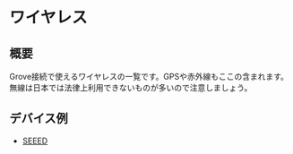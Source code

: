 # ワイヤレス

## 概要

Grove接続で使えるワイヤレスの一覧です。GPSや赤外線もここの含まれます。無線は日本では法律上利用できないものが多いので注意しましょう。

## デバイス例

- [SEEED](https://www.seeedstudio.com/category/Grove-c-1003.html?cat=899)
